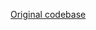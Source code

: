 [Original codebase](https://github.com/sacha-l/substrate-hacking/edit/upgradable-permissioned-net/)
